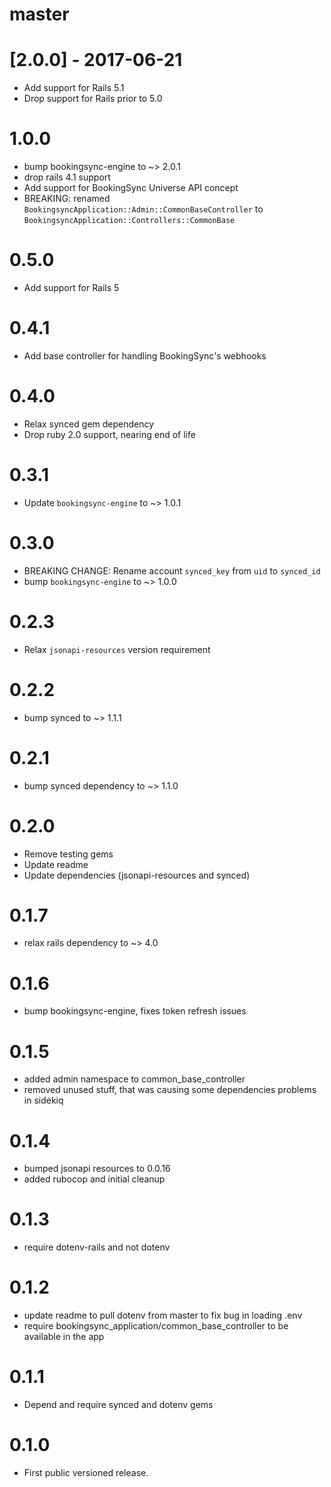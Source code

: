 # master

# [2.0.0] - 2017-06-21

* Add support for Rails 5.1
* Drop support for Rails prior to 5.0

# 1.0.0

* bump bookingsync-engine to ~> 2.0.1
* drop rails 4.1 support
* Add support for BookingSync Universe API concept
* BREAKING: renamed `BookingsyncApplication::Admin::CommonBaseController` to `BookingsyncApplication::Controllers::CommonBase`

# 0.5.0

* Add support for Rails 5

# 0.4.1

* Add base controller for handling BookingSync's webhooks

# 0.4.0

* Relax synced gem dependency
* Drop ruby 2.0 support, nearing end of life

# 0.3.1

* Update `bookingsync-engine` to ~> 1.0.1

# 0.3.0

* BREAKING CHANGE: Rename account `synced_key` from `uid` to `synced_id`
* bump `bookingsync-engine` to ~> 1.0.0

# 0.2.3

* Relax `jsonapi-resources` version requirement

# 0.2.2

* bump synced to ~> 1.1.1

# 0.2.1

* bump synced dependency to ~> 1.1.0

# 0.2.0

* Remove testing gems
* Update readme
* Update dependencies (jsonapi-resources and synced)

# 0.1.7

* relax rails dependency to ~> 4.0

# 0.1.6

* bump bookingsync-engine, fixes token refresh issues

# 0.1.5

* added admin namespace to common_base_controller
* removed unused stuff, that was causing some dependencies problems in sidekiq

# 0.1.4

* bumped jsonapi resources to 0.0.16
* added rubocop and initial cleanup

# 0.1.3

* require dotenv-rails and not dotenv

# 0.1.2

* update readme to pull dotenv from master to fix bug in loading .env
* require bookingsync_application/common_base_controller to be available in the app

# 0.1.1

* Depend and require synced and dotenv gems

# 0.1.0

* First public versioned release.
